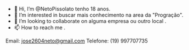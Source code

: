 - 👋 Hi, I’m @NetoPissolato tenho 18 anos.
- 👀 I’m interested in  buscar mais  conhecimento na area  da "Progração".
- 💞️ I’m looking to collaborate on  alguma empresa ou outro local .
- 📫 How to reach me .

Email: jose2604neto@gmail.com
Telefone: (19) 997707735
